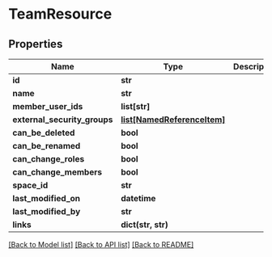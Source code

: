 # TeamResource

## Properties
Name | Type | Description | Notes
------------ | ------------- | ------------- | -------------
**id** | **str** |  | [optional] 
**name** | **str** |  | [optional] 
**member_user_ids** | **list[str]** |  | [optional] 
**external_security_groups** | [**list[NamedReferenceItem]**](NamedReferenceItem.md) |  | [optional] 
**can_be_deleted** | **bool** |  | [optional] 
**can_be_renamed** | **bool** |  | [optional] 
**can_change_roles** | **bool** |  | [optional] 
**can_change_members** | **bool** |  | [optional] 
**space_id** | **str** |  | [optional] 
**last_modified_on** | **datetime** |  | [optional] 
**last_modified_by** | **str** |  | [optional] 
**links** | **dict(str, str)** |  | [optional] 

[[Back to Model list]](../README.md#documentation-for-models) [[Back to API list]](../README.md#documentation-for-api-endpoints) [[Back to README]](../README.md)


